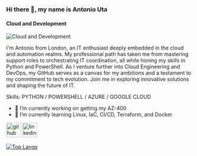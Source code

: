 ### Hi there 👋, my name is Antonio Uta
#### Cloud and Development
![Cloud and Development](https://media.licdn.com/dms/image/C5616AQH2QhvsFhAShQ/profile-displaybackgroundimage-shrink_350_1400/0/1655305917043?e=1714608000&v=beta&t=i9vBkpU0yGCCrhyVbZmW8C1q4V870K7fQAwdIB2nI_k)

I'm Antonio from London, an IT enthusiast deeply embedded in the cloud and automation realms. My professional path has taken me from mastering support roles to orchestrating IT coordination, all while honing my skills in Python and PowerShell. As I venture further into Cloud Engineering and DevOps, my GitHub serves as a canvas for my ambitions and a testament to my commitment to tech evolution. Join me in exploring innovative solutions and shaping the future of IT.

Skills: PYTHON / POWERSHELL / AZURE / GOOGLE CLOUD

- 🔭 I’m currently working on getting my AZ-400
- 🌱 I’m currently learning Linux, IaC, CI/CD, Terraform, and Docker


[<img src='https://cdn.jsdelivr.net/npm/simple-icons@3.0.1/icons/github.svg' alt='github' height='40'>](https://github.com/itrex24)  [<img src='https://cdn.jsdelivr.net/npm/simple-icons@3.0.1/icons/linkedin.svg' alt='linkedin' height='40'>](https://www.linkedin.com/in/antonio-uta-694949224/)  

[![Top Langs](https://github-readme-stats.vercel.app/api/top-langs/?username=itrex24)](https://github.com/anuraghazra/github-readme-stats)

